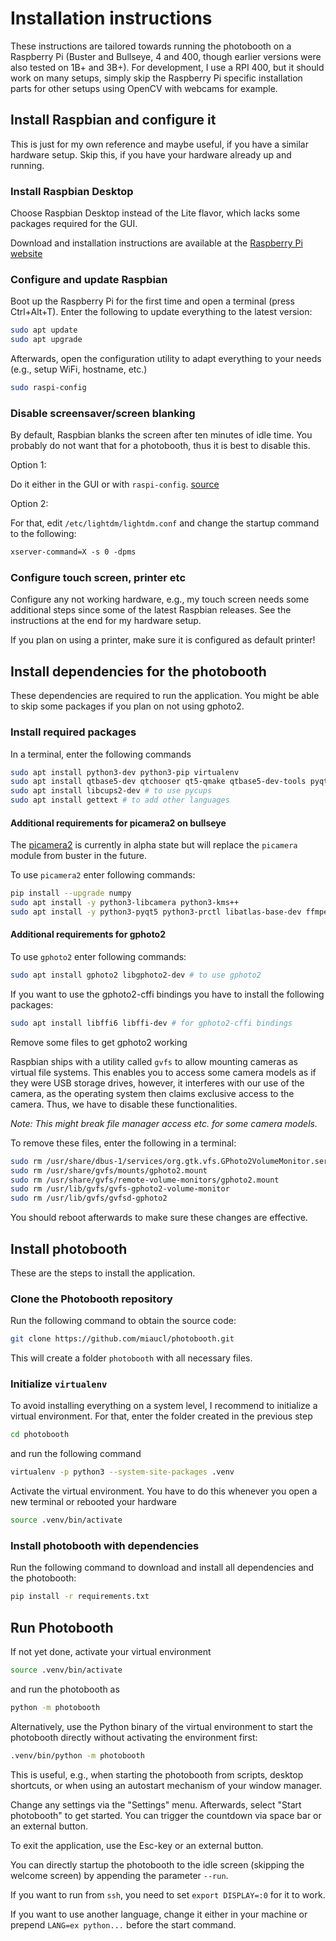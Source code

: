 # Installation instructions

These instructions are tailored towards running the photobooth on a Raspberry Pi (Buster and Bullseye, 4 and 400, though earlier versions were also tested on 1B+ and 3B+).
For development, I use a RPI 400, but it should work on many setups, simply skip the Raspberry Pi specific installation parts for other setups using OpenCV with webcams for example.

## Install Raspbian and configure it

This is just for my own reference and maybe useful, if you have a similar hardware setup.
Skip this, if you have your hardware already up and running.

### Install Raspbian Desktop

Choose Raspbian Desktop instead of the Lite flavor, which lacks some packages required for the GUI.

Download and installation instructions are available at the [Raspberry Pi website](https://www.raspberrypi.org/documentation/installation/installing-images/)

### Configure and update Raspbian

Boot up the Raspberry Pi for the first time and open a terminal (press Ctrl+Alt+T).
Enter the following to update everything to the latest version:

```bash
sudo apt update
sudo apt upgrade
```

Afterwards, open the configuration utility to adapt everything to your needs (e.g., setup WiFi, hostname, etc.)

```bash
sudo raspi-config
```

### Disable screensaver/screen blanking

By default, Raspbian blanks the screen after ten minutes of idle time.
You probably do not want that for a photobooth, thus it is best to disable this.

Option 1:

Do it either in the GUI or with `raspi-config`. [source](https://pimylifeup.com/raspberry-pi-disable-screen-blanking/)

Option 2:

For that, edit  `/etc/lightdm/lightdm.conf` and change the startup command to the following:

```txt
xserver-command=X -s 0 -dpms
```

### Configure touch screen, printer etc

Configure any not working hardware, e.g., my touch screen needs some additional steps since some of the latest Raspbian releases.
See the instructions at the end for my hardware setup.

If you plan on using a printer, make sure it is configured as default printer!

## Install dependencies for the photobooth

These dependencies are required to run the application.
You might be able to skip some packages if you plan on not using gphoto2.

### Install required packages

In a terminal, enter the following commands

```bash
sudo apt install python3-dev python3-pip virtualenv 
sudo apt install qtbase5-dev qtchooser qt5-qmake qtbase5-dev-tools pyqt5-dev pyqt5-dev-tools # for PyQt5-GUI
sudo apt install libcups2-dev # to use pycups
sudo apt install gettext # to add other languages
```

#### Additional requirements for picamera2 on bullseye

The [picamera2](https://github.com/raspberrypi/picamera2) is currently in alpha state but will replace the `picamera` module from buster in the future.

To use `picamera2` enter following commands:

```bash
pip install --upgrade numpy
sudo apt install -y python3-libcamera python3-kms++
sudo apt install -y python3-pyqt5 python3-prctl libatlas-base-dev ffmpeg python3-pip
```

#### Additional requirements for gphoto2

To use `gphoto2` enter following commands:

```bash
sudo apt install gphoto2 libgphoto2-dev # to use gphoto2
```

If you want to use the gphoto2-cffi bindings you have to install the following packages:

```bash
sudo apt install libffi6 libffi-dev # for gphoto2-cffi bindings
```

Remove some files to get gphoto2 working

Raspbian ships with a utility called `gvfs` to allow mounting cameras as virtual file systems.
This enables you to access some camera models as if they were USB storage drives, however, it interferes with our use of the camera, as the operating system then claims exclusive access to the camera.
Thus, we have to disable these functionalities.

*Note: This might break file manager access etc. for some camera models.*

To remove these files, enter the following in a terminal:

```bash
sudo rm /usr/share/dbus-1/services/org.gtk.vfs.GPhoto2VolumeMonitor.service
sudo rm /usr/share/gvfs/mounts/gphoto2.mount
sudo rm /usr/share/gvfs/remote-volume-monitors/gphoto2.mount
sudo rm /usr/lib/gvfs/gvfs-gphoto2-volume-monitor
sudo rm /usr/lib/gvfs/gvfsd-gphoto2
```

You should reboot afterwards to make sure these changes are effective.

## Install photobooth

These are the steps to install the application.

### Clone the Photobooth repository

Run the following command to obtain the source code:

```bash
git clone https://github.com/miaucl/photobooth.git
```

This will create a folder `photobooth` with all necessary files.

### Initialize `virtualenv`

To avoid installing everything on a system level, I recommend to initialize a virtual environment.
For that, enter the folder created in the previous step

```bash
cd photobooth
```

and run the following command

```bash
virtualenv -p python3 --system-site-packages .venv
```

Activate the virtual environment.
You have to do this whenever you open a new terminal or rebooted your hardware

```bash
source .venv/bin/activate
```

### Install photobooth with dependencies

Run the following command to download and install all dependencies and the photobooth:

```bash
pip install -r requirements.txt
```

## Run Photobooth

If not yet done, activate your virtual environment

```bash
source .venv/bin/activate
```

and run the photobooth as

```bash
python -m photobooth
```

Alternatively, use the Python binary of the virtual environment to start the photobooth directly without activating the environment first:

```bash
.venv/bin/python -m photobooth
```

This is useful, e.g., when starting the photobooth from scripts, desktop shortcuts, or when using an autostart mechanism of your window manager.

Change any settings via the "Settings" menu.
Afterwards, select "Start photobooth" to get started.
You can trigger the countdown via space bar or an external button.

To exit the application, use the Esc-key or an external button.

You can directly startup the photobooth to the idle screen (skipping the welcome screen) by appending the parameter `--run`.

If you want to run from `ssh`, you need to set `export DISPLAY=:0` for it to work.

If you want to use another language, change it either in your machine or prepend `LANG=ex python...` before the start command.

